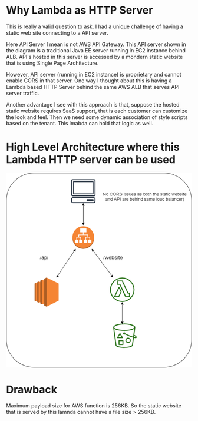 # Why Lambda as HTTP Server
This is really a valid question to ask. I had a unique challenge of having a static web site connecting to a API server. 

Here API Server I mean is not AWS API Gateway. This API server shown in the diagram is a traditional Java EE server running in EC2 instance behind ALB. API's hosted in this server is accessed by a mondern static website that is using Single Page Architecture. 

However, API server (running in EC2 instance) is proprietary and cannot enable CORS in that server. One way I thought about this is having a Lambda based HTTP Server behind the same AWS ALB that serves API server traffic. 

Another advantage I see with this approach is that, suppose the hosted static website requires SaaS support, that is each customer can customize the look and feel. Then we need some dynamic association of style scripts based on the tenant. This lmabda can hold that logic as well. 

# High Level Architecture where this Lambda HTTP server can be used
![image info](./img/LambdaServer.png)
# Drawback 
Maximum payload size for AWS function is 256KB. So the static website that is served by this lamnda cannot have a file size > 256KB. 
